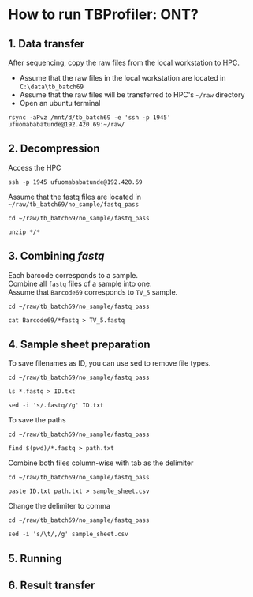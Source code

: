 # How to run TBProfiler: ONT?

## 1.   Data transfer
After sequencing, copy the raw files from the local workstation to HPC. </br>
-   Assume that the raw files in the local workstation are located in `C:\data\tb_batch69`
-   Assume that the raw files will be transferred to HPC's `~/raw` directory
-   Open an ubuntu terminal
```
rsync -aPvz /mnt/d/tb_batch69 -e 'ssh -p 1945' ufuomababatunde@192.420.69:~/raw/
```


## 2.   Decompression
Access the HPC
```
ssh -p 1945 ufuomababatunde@192.420.69
```

Assume that the fastq files are located in `~/raw/tb_batch69/no_sample/fastq_pass`
```
cd ~/raw/tb_batch69/no_sample/fastq_pass

unzip */*
```


## 3.   Combining *fastq*
Each barcode corresponds to a sample. </br>
Combine all `fastq` files of a sample into one. </br>
Assume that `Barcode69` corresponds to `TV_5` sample.

```
cd ~/raw/tb_batch69/no_sample/fastq_pass

cat Barcode69/*fastq > TV_5.fastq
```


## 4.   Sample sheet preparation
To save filenames as ID, you can use sed to remove file types.

```
cd ~/raw/tb_batch69/no_sample/fastq_pass

ls *.fastq > ID.txt

sed -i 's/.fastq//g' ID.txt
```

To save the paths
```
cd ~/raw/tb_batch69/no_sample/fastq_pass

find $(pwd)/*.fastq > path.txt
```


Combine both files column-wise with tab as the delimiter
```
cd ~/raw/tb_batch69/no_sample/fastq_pass

paste ID.txt path.txt > sample_sheet.csv
```

Change the delimiter to comma
```
cd ~/raw/tb_batch69/no_sample/fastq_pass

sed -i 's/\t/,/g' sample_sheet.csv
```


## 5.   Running
## 6.   Result transfer